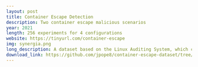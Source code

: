 ```yaml
---
layout: post
title: Container Escape Detection
description: Two container escape malicious scenarios
year: 2021
length: 256 experiments for 4 configurations
website: https://tinyurl.com/container-escape
img: synergia.png
long_description: A dataset based on the Linux Auditing System, which contains malicious and benign container activities. Two malicious scenarios were developed, i.e., a denial of service and a privilege escalation attack, where an adversary uses a container to compromise an edge device. The container activity is captured through the host system via system calls. The time series auditd dataset contains partial labels for the benign and malicious related system calls.
download_link: https://github.com/jpope8/container-escape-dataset/tree/main/data
---
```



